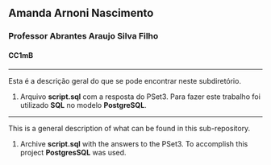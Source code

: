## Amanda Arnoni Nascimento

### Professor Abrantes Araujo Silva Filho

#### CC1mB

---

Esta é a descrição geral do que se pode encontrar neste subdiretório.

1.  Arquivo **script.sql** com a resposta do PSet3. Para fazer este trabalho foi utilizado **SQL** no modelo **PostgreSQL**.


--- 

This is a general description of what can be found in this sub-repository.

1. Archive **script.sql** with the answers to the PSet3. To accomplish this project **PostgresSQL** was used.
